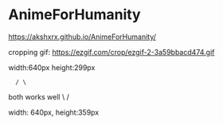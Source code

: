 # AnimeForHumanity

https://akshxrx.github.io/AnimeForHumanity/


cropping gif:
https://ezgif.com/crop/ezgif-2-3a59bbacd474.gif

width:640px  height:299px

      / \
both works well
      \ /

width: 640px, height:359px





